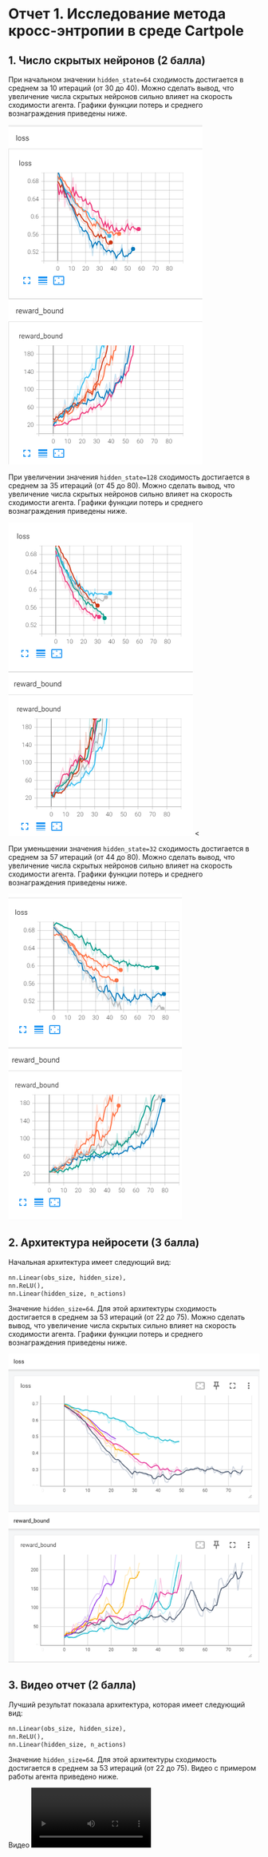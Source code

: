# Отчет 1. Исследование метода кросс-энтропии в среде Cartpole 

## 1. Число скрытых нейронов (2 балла)
При начальном значении `hidden_state=64` сходимость достигается в среднем за 10 итераций (от 30 до 40). 
Можно сделать вывод, что увеличение числа скрытых нейронов сильно влияет на скорость сходимости агента. 
Графики функции потерь и среднего вознаграждения приведены ниже. 

<img src="image/64.PNG"/>


При увеличении значения `hidden_state=128` сходимость достигается в среднем за 35 итераций (от 45 до 80). 
Можно сделать вывод, что увеличение числа скрытых нейронов сильно влияет на скорость сходимости агента. 
Графики функции потерь и среднего вознаграждения приведены ниже. 

<img src="image/128.PNG"/>
<

При уменьшении значения `hidden_state=32` сходимость достигается в среднем за 57 итераций (от 44 до 80). 
Можно сделать вывод, что увеличение числа скрытых нейронов сильно влияет на скорость сходимости агента. 
Графики функции потерь и среднего вознаграждения приведены ниже. 

<img src="image/32.PNG"/>



## 2. Архитектура нейросети (3 балла)
Начальная архитектура имеет следующий вид: 
```
nn.Linear(obs_size, hidden_size),
nn.ReLU(),
nn.Linear(hidden_size, n_actions)
```
Значение `hidden_size=64`. 
Для этой архитектуры сходимость достигается в среднем за 53 итераций (от 22 до 75). 
Можно сделать вывод, что увеличение числа скрытых сильно влияет на скорость сходимости агента. 
Графики функции потерь и среднего вознаграждения приведены ниже. 

<img src="image/2S.png"/>


## 3. Видео отчет (2 балла)
Лучший результат показала архитектура, которая имеет следующий вид: 
```
nn.Linear(obs_size, hidden_size),
nn.ReLU(),
nn.Linear(hidden_size, n_actions)
```
Значение `hidden_size=64`. 
Для этой архитектуры сходимость достигается в среднем за 53 итераций (от 22 до 75). 
Видео с примером работы агента приведено ниже.  

Видео
<video src="video/rl-video-episode-0.mp4" width="240"/>
